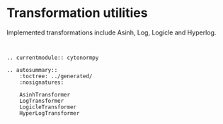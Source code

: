 # Transformation utilities
Implemented transformations include Asinh, Log, Logicle and Hyperlog.


```{eval-rst}


.. currentmodule:: cytonormpy

.. autosummary::
    :toctree: ../generated/
    :nosignatures:
    
    AsinhTransformer
    LogTransformer
    LogicleTransformer
    HyperLogTransformer
```

